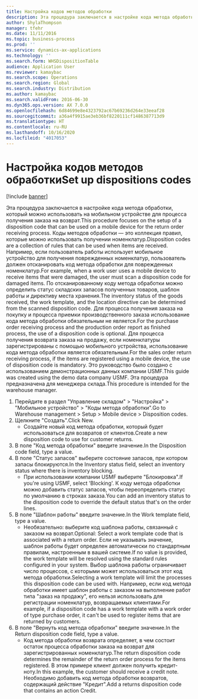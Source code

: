 ```yaml
---
title: Настройка кодов методов обработки
description: Эта процедура заключается в настройке кода метода обработки, который можно использовать на мобильном устройстве для процесса получения заказа на возврат.
author: ShylaThompson
manager: tfehr
ms.date: 11/11/2016
ms.topic: business-process
ms.prod: ''
ms.service: dynamics-ax-applications
ms.technology: ''
ms.search.form: WHSDispositionTable
audience: Application User
ms.reviewer: kamaybac
ms.search.scope: Operations
ms.search.region: Global
ms.search.industry: Distribution
ms.author: kamaybac
ms.search.validFrom: 2016-06-30
ms.dyn365.ops.version: AX 7.0.0
ms.openlocfilehash: 6d84699e8e4323792ac67b69236d264e33eeaf28
ms.sourcegitcommit: a36a4f9915ae3eb36bf8220111cf1486387713d9
ms.translationtype: HT
ms.contentlocale: ru-RU
ms.lasthandoff: 10/16/2020
ms.locfileid: "4017053"
---
```

# <a name="set-up-dispositions-codes"></a><span data-ttu-id="f831c-103">Настройка кодов методов обработки</span><span class="sxs-lookup"><span data-stu-id="f831c-103">Set up dispositions codes</span></span>

[!include [banner](../../includes/banner.md)]

<span data-ttu-id="f831c-104">Эта процедура заключается в настройке кода метода обработки, который можно использовать на мобильном устройстве для процесса получения заказа на возврат.</span><span class="sxs-lookup"><span data-stu-id="f831c-104">This procedure focuses on the setup of a disposition code that can be used on a mobile device for the return order receiving process.</span></span> <span data-ttu-id="f831c-105">Коды методов обработки — это коллекция правил, которые можно использовать получении номенклатур.</span><span class="sxs-lookup"><span data-stu-id="f831c-105">Disposition codes are a collection of rules that can be used when items are received.</span></span> <span data-ttu-id="f831c-106">Например, если пользователь работы использует мобильное устройство для получения поврежденных номенклатур, пользователь должен отсканировать код метода обработки для поврежденных номенклатур.</span><span class="sxs-lookup"><span data-stu-id="f831c-106">For example, when a work user uses a mobile device to receive items that were damaged, the user must scan a disposition code for damaged items.</span></span> <span data-ttu-id="f831c-107">По отсканированному коду метода обработки можно определить статус складских запасов полученных товаров, шаблон работы и директиву места хранения.</span><span class="sxs-lookup"><span data-stu-id="f831c-107">The inventory status of the goods received, the work template, and the location directive can be determined from the scanned disposition code.</span></span> <span data-ttu-id="f831c-108">Для процесса получения заказа на покупку и процесса приемки производственного заказа использование кода метода обработки обязательным не является.</span><span class="sxs-lookup"><span data-stu-id="f831c-108">For the purchase order receiving process and the production order report as finished process, the use of a disposition code is optional.</span></span> <span data-ttu-id="f831c-109">Для процесса получения возврата заказа на продажу, если номенклатуры зарегистрированы с помощью мобильного устройства, использование кода метода обработки является обязательным.</span><span class="sxs-lookup"><span data-stu-id="f831c-109">For the sales order return receiving process, if the items are registered using a mobile device, the use of disposition code is mandatory.</span></span>  <span data-ttu-id="f831c-110">Это руководство было создано с использованием демонстрационных данных компании USMF.</span><span class="sxs-lookup"><span data-stu-id="f831c-110">This guide was created using the demo data company USMF.</span></span> <span data-ttu-id="f831c-111">Эта процедура предназначена для менеджера склада.</span><span class="sxs-lookup"><span data-stu-id="f831c-111">This procedure is intended for the warehouse manager.</span></span> 

1. <span data-ttu-id="f831c-112">Перейдите в раздел "Управление складом" > "Настройка" > "Мобильное устройство" > "Коды метода обработки".</span><span class="sxs-lookup"><span data-stu-id="f831c-112">Go to Warehouse management > Setup > Mobile device > Disposition codes.</span></span>
2. <span data-ttu-id="f831c-113">Щелкните "Создать".</span><span class="sxs-lookup"><span data-stu-id="f831c-113">Click New.</span></span>
    * <span data-ttu-id="f831c-114">Создайте новый код метода обработки, который будет использоваться для возвратов от клиентов.</span><span class="sxs-lookup"><span data-stu-id="f831c-114">Create a new disposition code to use for customer returns.</span></span>  
3. <span data-ttu-id="f831c-115">В поле "Код метода обработки" введите значение.</span><span class="sxs-lookup"><span data-stu-id="f831c-115">In the Disposition code field, type a value.</span></span>
4. <span data-ttu-id="f831c-116">В поле "Статус запасов" выберите состояние запасов, при котором запасы блокируются.</span><span class="sxs-lookup"><span data-stu-id="f831c-116">In the Inventory status field, select an inventory status where there is inventory blocking.</span></span>
    * <span data-ttu-id="f831c-117">При использовании компании USMF выберите "Блокировка".</span><span class="sxs-lookup"><span data-stu-id="f831c-117">If you're using USMF, select 'Blocking'.</span></span> <span data-ttu-id="f831c-118">К коду метода обработки можно добавить статус запасов, чтобы переопределить статус по умолчанию в строках заказа.</span><span class="sxs-lookup"><span data-stu-id="f831c-118">You can add an inventory status to the disposition code to override the default status that's on the order lines.</span></span>  
5. <span data-ttu-id="f831c-119">В поле "Шаблон работы" введите значение.</span><span class="sxs-lookup"><span data-stu-id="f831c-119">In the Work template field, type a value.</span></span>
    * <span data-ttu-id="f831c-120">Необязательно: выберите код шаблона работы, связанный с заказом на возврат.</span><span class="sxs-lookup"><span data-stu-id="f831c-120">Optional: Select a work template code that is associated with a return order.</span></span> <span data-ttu-id="f831c-121">Если не указывать значение, шаблон работы будет определен автоматически по стандартным правилам, настроенным в вашей системе.</span><span class="sxs-lookup"><span data-stu-id="f831c-121">If no value is provided, the work template will be resolved using the standard rules configured in your system.</span></span> <span data-ttu-id="f831c-122">Выбор шаблона работы ограничивает число процессов, с которыми может использоваться этот код метода обработки.</span><span class="sxs-lookup"><span data-stu-id="f831c-122">Selecting a work template will limit the processes this disposition code can be used with.</span></span> <span data-ttu-id="f831c-123">Например, если код метода обработки имеет шаблон работы с заказом на выполнение работ типа "заказ на продажу", его нельзя использовать для регистрации номенклатур, возвращаемых клиентами.</span><span class="sxs-lookup"><span data-stu-id="f831c-123">For example, if a disposition code has a work template with a work order of type purchase order, it can't be used to register items that are returned by customers.</span></span>  
6. <span data-ttu-id="f831c-124">В поле "Вернуть код метода обработки" введите значение.</span><span class="sxs-lookup"><span data-stu-id="f831c-124">In the Return disposition code field, type a value.</span></span>
    * <span data-ttu-id="f831c-125">Код метода обработки возврата определяет, в чем состоит остаток процесса обработки заказа на возврат для зарегистрированных номенклатур.</span><span class="sxs-lookup"><span data-stu-id="f831c-125">The return disposition code determines the remainder of the return order process for the items registered.</span></span> <span data-ttu-id="f831c-126">В этом примере клиент должен получить кредит-ноту.</span><span class="sxs-lookup"><span data-stu-id="f831c-126">In this example, the customer should receive a credit note.</span></span> <span data-ttu-id="f831c-127">Необходимо добавить код метода обработки возвратов, содержащий действие "Кредит".</span><span class="sxs-lookup"><span data-stu-id="f831c-127">Add a returns disposition code that contains an action Credit.</span></span>  

